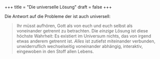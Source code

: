 +++
title = "Die universelle Lösung"
draft = false
+++

Die Antwort auf die Probleme der ist auch universell:

> Ihr müsst aufhören, Gott als von euch und euch selbst als voneinander getrennt zu betrachten. Die _einzige_ Lösung ist diese höchste Wahrheit: Es existiert im Universum nichts, das von irgend etwas anderem getrennt ist. _Alles_ ist zutiefst miteinander verbunden, unwiderruflich wechselseitig voneinander abhängig, interaktiv, eingewoben in den Stoff allen Lebens.

